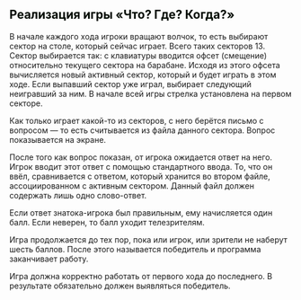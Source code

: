 ## <font color="#tomato">Реализация игры «Что? Где? Когда?»</font>

В начале каждого хода игроки вращают волчок, то есть выбирают сектор на столе, который сейчас играет. 
Всего таких секторов 13. 
Сектор выбирается так: с клавиатуры вводится офсет (смещение) относительно текущего сектора на барабане. 
Исходя из этого офсета вычисляется новый активный сектор, который и будет играть в этом ходе. 
Если выпавший сектор уже играл, выбирает следующий неигравший за ним. 
В начале всей игры стрелка установлена на первом секторе.

Как только играет какой-то из секторов, с него берётся письмо 
с вопросом — то есть считывается из файла данного сектора. 
Вопрос показывается на экране.

После того как вопрос показан, от игрока ожидается ответ на него. 
Игрок вводит этот ответ с помощью стандартного ввода. 
То, что он ввёл, сравнивается с ответом, который хранится во втором файле, ассоциированном с активным сектором. 
Данный файл должен содержать лишь одно слово-ответ.

Если ответ знатока-игрока был правильным, ему начисляется один балл. 
Если неверен, то балл уходит телезрителям.

Игра продолжается до тех пор, пока или игрок, или зрители не наберут шесть баллов. 
После этого называется победитель и программа заканчивает работу.

Игра должна корректно работать от первого хода до последнего. 
В результате обязательно должен выявляться победитель.